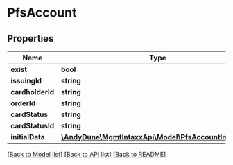 # PfsAccount

## Properties
Name | Type | Description | Notes
------------ | ------------- | ------------- | -------------
**exist** | **bool** |  | [optional] 
**issuingId** | **string** |  | [optional] 
**cardholderId** | **string** |  | [optional] 
**orderId** | **string** |  | [optional] 
**cardStatus** | **string** |  | [optional] 
**cardStatusId** | **string** |  | [optional] 
**initialData** | [**\AndyDune\MgmtIntaxxApi\Model\PfsAccountInitialData**](PfsAccountInitialData.md) |  | [optional] 

[[Back to Model list]](../../README.md#documentation-for-models) [[Back to API list]](../../README.md#documentation-for-api-endpoints) [[Back to README]](../../README.md)

